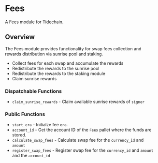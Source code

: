 # Fees

A Fees module for Tidechain.

## Overview

The Fees module provides functionality for swap fees collection and rewards distribution via sunrise pool and staking.

- Collect fees for each swap and accumulate the rewards
- Redistribute the rewards to the sunrise pool
- Redistribute the rewards to the staking module
- Claim sunrise rewards

### Dispatchable Functions

- `claim_sunrise_rewards` - Claim available sunrise rewards of `signer`

### Public Functions

- `start_era` - Initialze fee `era`.
- `account_id` - Get the account ID of the `Fees` pallet where the funds are stored.
- `calculate_swap_fees` - Calculate swap fee for the `currency_id` and `amount`
- `register_swap_fees` - Register swap fee for the `currency_id` and `amount` and the `account_id`
